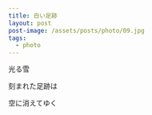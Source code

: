 ```yaml
---
title: 白い足跡
layout: post
post-image: /assets/posts/photo/09.jpg
tags:
  - photo
---
```


光る雪

刻まれた足跡は

空に消えてゆく